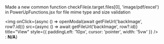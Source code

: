 Made a new common function checkFile(e.target.files[0], 'image/pdf/excel') in PowerUpFunctions.jsx for file mime type and size validation

 <img onClick={async () => openModal(await getFileUrl('backImage', row?.id))} src={async () => await getFileUrl('backImage', row?.id)} title="View" style={{ paddingLeft: '10px', cursor: 'pointer', width: '5vw' }} /> : <strong>N/A</strong>}